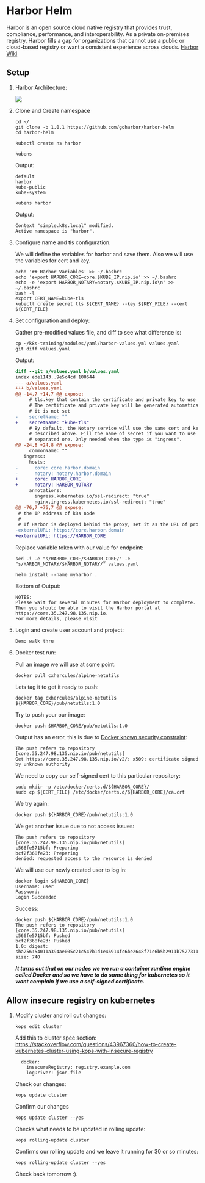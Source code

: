 # Harbor Helm

Harbor is an open source cloud native registry that provides trust, compliance, performance, and interoperability. As a private on-premises registry, Harbor fills a gap for organizations that cannot use a public or cloud-based registry or want a consistent experience across clouds. [Harbor Wiki](https://github.com/goharbor/harbor/wiki)


## Setup

1. Harbor Architecture:

    ![](img/harbor-registry.jpg)

1. Clone and Create namespace

    ```console
    cd ~/
    git clone -b 1.0.1 https://github.com/goharbor/harbor-helm
    cd harbor-helm
    ```

    ```console
    kubectl create ns harbor
    ```

    ```console
    kubens
    ```

    Output:
    ```console
    default
    harbor
    kube-public
    kube-system
    ```

    ```console
    kubens harbor
    ```

    Output:
    ```console
    Context "simple.k8s.local" modified.
    Active namespace is "harbor".
    ```

1. Configure name and tls configuration.

    We will define the variables for harbor and save them. Also we will use the variables for cert and key.
    ```shell
    echo '## Harbor Variables' >> ~/.bashrc
    echo 'export HARBOR_CORE=core.$KUBE_IP.nip.io' >> ~/.bashrc
    echo -e 'export HARBOR_NOTARY=notary.$KUBE_IP.nip.io\n' >> ~/.bashrc
    bash -l
    export CERT_NAME=kube-tls
    kubectl create secret tls ${CERT_NAME} --key ${KEY_FILE} --cert ${CERT_FILE}
    ```


1. Set configuration and deploy:

    Gather pre-modified values file, and diff to see what difference is:
    ```shell
    cp ~/k8s-training/modules/yaml/harbor-values.yml values.yaml
    git diff values.yaml
    ```

    Output:
    ```diff
    diff --git a/values.yaml b/values.yaml
    index ede1143..9e5c4cd 100644
    --- a/values.yaml
    +++ b/values.yaml
    @@ -14,7 +14,7 @@ expose:
         # tls.key that contain the certificate and private key to use for TLS
         # The certificate and private key will be generated automatically if
         # it is not set
    -    secretName: ""
    +    secretName: "kube-tls"
         # By default, the Notary service will use the same cert and key as
         # described above. Fill the name of secret if you want to use a
         # separated one. Only needed when the type is "ingress".
    @@ -24,8 +24,8 @@ expose:
         commonName: ""
       ingress:
         hosts:
    -      core: core.harbor.domain
    -      notary: notary.harbor.domain
    +      core: HARBOR_CORE
    +      notary: HARBOR_NOTARY
         annotations:
           ingress.kubernetes.io/ssl-redirect: "true"
           nginx.ingress.kubernetes.io/ssl-redirect: "true"
    @@ -76,7 +76,7 @@ expose:
     # the IP address of k8s node
     #
     # If Harbor is deployed behind the proxy, set it as the URL of proxy
    -externalURL: https://core.harbor.domain
    +externalURL: https://HARBOR_CORE
    ```

    Replace variable token with our value for endpoint:
    ```shell
    sed -i -e "s/HARBOR_CORE/$HARBOR_CORE/" -e "s/HARBOR_NOTARY/$HARBOR_NOTARY/" values.yaml

    helm install --name myharbor .
    ```

    Bottom of Output:
    ```console
    NOTES:
    Please wait for several minutes for Harbor deployment to complete.
    Then you should be able to visit the Harbor portal at https://core.35.247.98.135.nip.io.
    For more details, please visit
    ```

1. Login and create user account and project:

   `Demo walk thru`    

1. Docker test run:

    Pull an image we will use at some point.
    ```console
    docker pull cxhercules/alpine-netutils
    ```

    Lets tag it to get it ready to push:
    ```shell
    docker tag cxhercules/alpine-netutils ${HARBOR_CORE}/pub/netutils:1.0
    ```

    Try to push your our image:
    ```shell
    docker push $HARBOR_CORE/pub/netutils:1.0
    ```

    Output has an error, this is due to [Docker known security constraint](https://docs.docker.com/registry/insecure/):
    ```
    The push refers to repository [core.35.247.98.135.nip.io/pub/netutils]
    Get https://core.35.247.98.135.nip.io/v2/: x509: certificate signed by unknown authority
    ```

    We need to copy our self-signed cert to this particular repository:
    ```shell
    sudo mkdir -p /etc/docker/certs.d/${HARBOR_CORE}/
    sudo cp ${CERT_FILE} /etc/docker/certs.d/${HARBOR_CORE}/ca.crt
    ```

    We try again:
    ```shell
    docker push ${HARBOR_CORE}/pub/netutils:1.0
    ```

    We get another issue due to not access issues:
    ```console
    The push refers to repository [core.35.247.98.135.nip.io/pub/netutils]
    c566fe5715bf: Preparing
    bcf2f368fe23: Preparing
    denied: requested access to the resource is denied
    ```

    We will use our newly created user to log in:
    ```shell
    docker login ${HARBOR_CORE}
    Username: user
    Password:
    Login Succeeded
    ```

    Success:
    ```shell
    docker push ${HARBOR_CORE}/pub/netutils:1.0
    The push refers to repository [core.35.247.98.135.nip.io/pub/netutils]
    c566fe5715bf: Pushed
    bcf2f368fe23: Pushed
    1.0: digest: sha256:54011a394ae005c21c547b1d1e46914fc6be2648f71e6b5b2911b7527311027e size: 740
    ```

    ***It turns out that on our nodes we we run a container runtime engine called Docker and so we have to do same thing for kubernetes so it wont complain if we use a self-signed certificate.***

## Allow insecure registry on kubernetes

1. Modify cluster and roll out changes:

    ```shell
    kops edit cluster
    ```

    Add this to cluster spec section:
    https://stackoverflow.com/questions/43967360/how-to-create-kubernetes-cluster-using-kops-with-insecure-registry
    ```
      docker:
        insecureRegistry: registry.example.com
        logDriver: json-file
    ```        

    Check our changes:
    ```
    kops update cluster
    ```

    Confirm our changes
    ```shell
    kops update cluster --yes
    ```

    Checks what needs to be updated in rolling update:
    ```
    kops rolling-update cluster
    ```

    Confirms our rolling update and we leave it running for 30 or so minutes:
    ```shell
    kops rolling-update cluster --yes
    ```        

    Check back tomorrow :).
